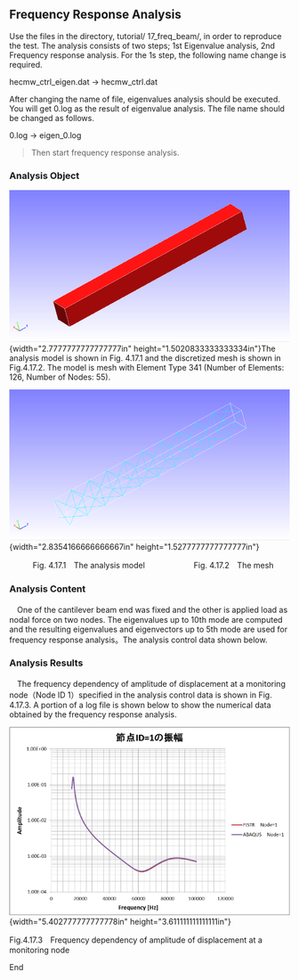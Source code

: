 ## Frequency Response Analysis

Use the files in the directory, tutorial/ 17\_freq\_beam/, in order to
reproduce the test. The analysis consists of two steps; 1st Eigenvalue
analysis, 2nd Frequency response analysis. For the 1s step, the
following name change is required.

hecmw\_ctrl\_eigen.dat -&gt; hecmw\_ctrl.dat

After changing the name of file, eigenvalues analysis should be
executed. You will get 0.log as the result of eigenvalue analysis. The
file name should be changed as follows.

0.log -&gt; eigen\_0.log

> Then start frequency response analysis.

### Analysis Object

![](media/image35.png){width="2.7777777777777777in"
height="1.5020833333333334in"}The analysis model is shown in Fig. 4.17.1
and the discretized mesh is shown in Fig.4.17.2. The model is mesh with
Element Type 341 (Number of Elements: 126, Number of Nodes: 55).

![](media/image36.png){width="2.8354166666666667in"
height="1.5277777777777777in"}

　　　Fig. 4.17.1　The analysis model　　　　 　　Fig. 4.17.2　The mesh

### Analysis Content

　One of the cantilever beam end was fixed and the other is applied load
as nodal force on two nodes. The eigenvalues up to 10th mode are
computed and the resulting eigenvalues and eigenvectors up to 5th mode
are used for frequency response analysis。The analysis control data
shown below.

### Analysis Results

　The frequency dependency of amplitude of displacement at a monitoring
node（Node ID 1）specified in the analysis control data is shown in Fig.
4.17.3. A portion of a log file is shown below to show the numerical
data obtained by the frequency response analysis.

![](media/image37.png){width="5.402777777777778in"
height="3.611111111111111in"}

Fig.4.17.3　Frequency dependency of amplitude of displacement at a
monitoring node

End

